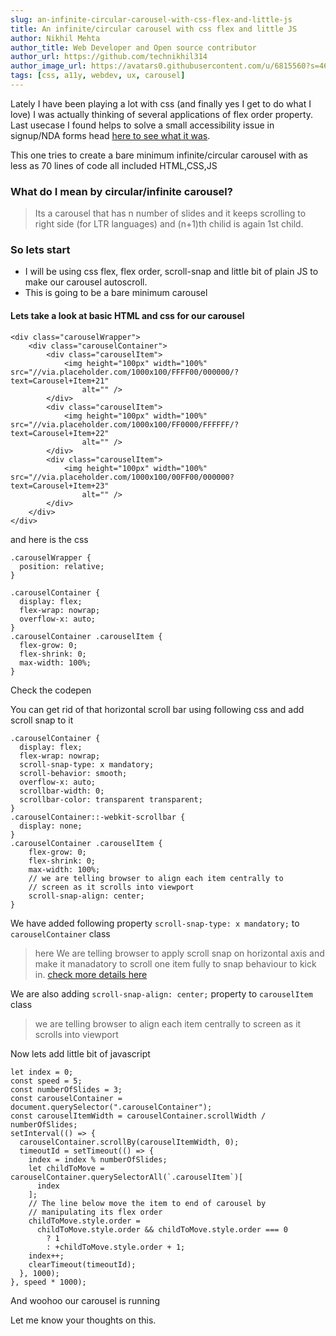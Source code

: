```yaml
---
slug: an-infinite-circular-carousel-with-css-flex-and-little-js
title: An infinite/circular carousel with css flex and little JS
author: Nikhil Mehta
author_title: Web Developer and Open source contributor
author_url: https://github.com/technikhil314
author_image_url: https://avatars0.githubusercontent.com/u/6815560?s=460&u=9dfdf0cd916a97fc0f6b85ad9e6a55843c9ffe1b&v=4
tags: [css, a11y, webdev, ux, carousel]
---
```


Lately I have been playing a lot with css (and finally yes I get to do what I love) I was actually thinking of several applications of flex order property. Last usecase I found helps to solve a small accessibility issue in signup/NDA forms head [here to see what it was](/blog/a-practical-use-case-of-web-accessibility-solved-with-css-flexbox). 

This one tries to create a bare minimum infinite/circular carousel with as less as 70 lines of code all included HTML,CSS,JS

<!--truncate-->

### What do I mean by circular/infinite carousel?
> Its a carousel that has n number of slides and it keeps scrolling to right side (for LTR languages) and (n+1)th chilid is again 1st child. 

### So lets start
- I will be using css flex, flex order, scroll-snap and little bit of plain JS to make our carousel autoscroll. 
- This is going to be a bare minimum carousel

#### Lets take a look at basic HTML and css for our carousel
```
<div class="carouselWrapper">                
    <div class="carouselContainer">
        <div class="carouselItem">
            <img height="100px" width="100%" src="//via.placeholder.com/1000x100/FFFF00/000000/?text=Carousel+Item+21"
                alt="" />
        </div>
        <div class="carouselItem">
            <img height="100px" width="100%" src="//via.placeholder.com/1000x100/FF0000/FFFFFF/?text=Carousel+Item+22"
                alt="" />
        </div>
        <div class="carouselItem">
            <img height="100px" width="100%" src="//via.placeholder.com/1000x100/00FF00/000000?text=Carousel+Item+23"
                alt="" />
        </div>  
    </div>
</div>
```
and here is the css
```
.carouselWrapper {
  position: relative;
}

.carouselContainer {
  display: flex;
  flex-wrap: nowrap;
  overflow-x: auto;
}
.carouselContainer .carouselItem {
  flex-grow: 0;
  flex-shrink: 0;
  max-width: 100%;
}
```
Check the codepen

<CodePen codepenId="https://codepen.io/nikhil-001mehta/pen/NWxEBVz"></CodePen>

You can get rid of that horizontal scroll bar using following css and add scroll snap to it
```
.carouselContainer {
  display: flex;
  flex-wrap: nowrap;
  scroll-snap-type: x mandatory;
  scroll-behavior: smooth;
  overflow-x: auto;
  scrollbar-width: 0;
  scrollbar-color: transparent transparent;
}
.carouselContainer::-webkit-scrollbar {
  display: none;
}
.carouselContainer .carouselItem {
    flex-grow: 0;
    flex-shrink: 0;
    max-width: 100%;
    // we are telling browser to align each item centrally to 
    // screen as it scrolls into viewport
    scroll-snap-align: center;
}
```
We have added following property `scroll-snap-type: x mandatory;` to `carouselContainer` class
> here We are telling browser to apply scroll snap on 
  horizontal axis and make it manadatory to scroll one item 
  fully to snap behaviour to kick in. 
  [check more details here](https://developer.mozilla.org/en-US/docs/Web/CSS/scroll-snap-type)

We are also adding `scroll-snap-align: center;` property to `carouselItem` class
> we are telling browser to align each item centrally to 
screen as it scrolls into viewport

<CodePen codepenId="https://codepen.io/nikhil-001mehta/pen/gOrYRgx"></CodePen>

Now lets add little bit of javascript
```
let index = 0;
const speed = 5;
const numberOfSlides = 3;
const carouselContainer = document.querySelector(".carouselContainer");
const carouselItemWidth = carouselContainer.scrollWidth / numberOfSlides;
setInterval(() => {
  carouselContainer.scrollBy(carouselItemWidth, 0);
  timeoutId = setTimeout(() => {
    index = index % numberOfSlides;
    let childToMove = carouselContainer.querySelectorAll(`.carouselItem`)[
      index
    ];
    // The line below move the item to end of carousel by 
    // manipulating its flex order
    childToMove.style.order =
      childToMove.style.order && childToMove.style.order === 0
        ? 1
        : +childToMove.style.order + 1;
    index++;
    clearTimeout(timeoutId);
  }, 1000);
}, speed * 1000);
```
And woohoo our carousel is running 

<CodePen codepenId="https://codepen.io/nikhil-001mehta/pen/ExKYXba"></CodePen>

Let me know your thoughts on this. 

